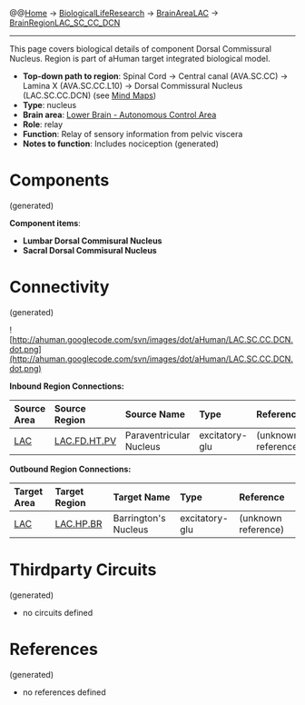 @@[Home](Home.md) -> [BiologicalLifeResearch](BiologicalLifeResearch.md) -> [BrainAreaLAC](BrainAreaLAC.md) -> [BrainRegionLAC\_SC\_CC\_DCN](BrainRegionLAC_SC_CC_DCN.md)

---


This page covers biological details of component Dorsal Commissural Nucleus.
Region is part of aHuman target integrated biological model.

  * **Top-down path to region**: Spinal Cord -> Central canal (AVA.SC.CC) -> Lamina X (AVA.SC.CC.L10) -> Dorsal Commissural Nucleus (LAC.SC.CC.DCN) (see [Mind Maps](OverallMindMaps.md))
  * **Type**: nucleus
  * **Brain area**: [Lower Brain - Autonomous Control Area](BrainAreaLAC.md)
  * **Role**: relay
  * **Function**: Relay of sensory information from pelvic viscera
  * **Notes to function**: Includes nociception
(generated)
# Components #
(generated)


**Component items**:
  * **Lumbar Dorsal Commisural Nucleus**
  * **Sacral Dorsal Commisural Nucleus**

# Connectivity #
(generated)


![http://ahuman.googlecode.com/svn/images/dot/aHuman/LAC.SC.CC.DCN.dot.png](http://ahuman.googlecode.com/svn/images/dot/aHuman/LAC.SC.CC.DCN.dot.png)

**Inbound Region Connections:**

| **Source Area** | **Source Region** | **Source Name** | **Type** | **Reference** |
|:----------------|:------------------|:----------------|:---------|:--------------|
| [LAC](BrainAreaLAC.md) | [LAC.FD.HT.PV](BrainRegionLAC_FD_HT_PV.md) | Paraventricular Nucleus | excitatory-glu | (unknown reference) |

**Outbound Region Connections:**

| **Target Area** | **Target Region** | **Target Name** | **Type** | **Reference** |
|:----------------|:------------------|:----------------|:---------|:--------------|
| [LAC](BrainAreaLAC.md) | [LAC.HP.BR](BrainRegionLAC_HP_BR.md) | Barrington's Nucleus | excitatory-glu | (unknown reference) |

# Thirdparty Circuits #
(generated)

  * no circuits defined

# References #
(generated)

  * no references defined
